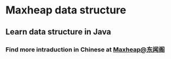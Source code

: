 # Maxheap data structure
## Learn data structure in Java
### Find more intraduction in Chinese at [Maxheap@东闻阁](https://mp.weixin.qq.com/s/F7zbkVVofu45WSTIto3cGw)
